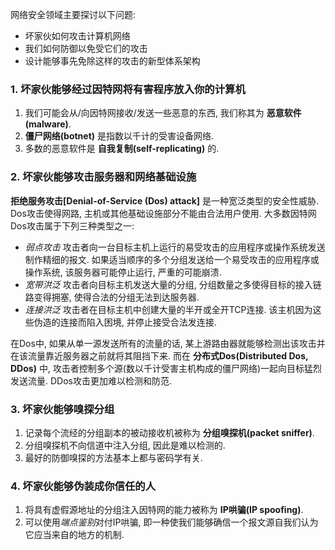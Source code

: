 网络安全领域主要探讨以下问题:
- 坏家伙如何攻击计算机网络
- 我们如何防御以免受它们的攻击
- 设计能够事先免除这样的攻击的新型体系架构

### 1. 坏家伙能够经过因特网将有害程序放入你的计算机

1. 我们可能会从/向因特网接收/发送一些恶意的东西, 我们称其为 **恶意软件(malware)**.
2. **僵尸网络(botnet)** 是指数以千计的受害设备网络.
3. 多数的恶意软件是 **自我复制(self-replicating)** 的.

### 2. 坏家伙能够攻击服务器和网络基础设施

**拒绝服务攻击[Denial-of-Service (Dos) attack]** 是一种宽泛类型的安全性威胁. Dos攻击使得网路, 主机或其他基础设施部分不能由合法用户使用. 大多数因特网Dos攻击属于下列三种类型之一:
- *弱点攻击*
  攻击者向一台目标主机上运行的易受攻击的应用程序或操作系统发送制作精细的报文. 如果适当顺序的多个分组发送给一个易受攻击的应用程序或操作系统, 该服务器可能停止运行, 严重的可能崩溃.
- *宽带洪泛*
  攻击者向目标主机发送大量的分组, 分组数量之多使得目标的接入链路变得拥塞, 使得合法的分组无法到达服务器.
- *连接洪泛*
  攻击者在目标主机中创建大量的半开或全开TCP连接. 该主机因为这些伪造的连接而陷入困境, 并停止接受合法发连接.

在Dos中, 如果从单一源发送所有的流量的话, 某上游路由器就能够检测出该攻击并在该流量靠近服务器之前就将其阻挡下来. 而在 **分布式Dos(Distributed Dos, DDos)** 中, 攻击者控制多个源(数以千计受害主机构成的僵尸网络)一起向目标猛烈发送流量. DDos攻击更加难以检测和防范.

### 3. 坏家伙能够嗅探分组

1. 记录每个流经的分组副本的被动接收机被称为 **分组嗅探机(packet sniffer)**.
2. 分组嗅探机不向信道中注入分组, 因此是难以检测的.
3. 最好的防御嗅探的方法基本上都与密码学有关.

### 4. 坏家伙能够伪装成你信任的人
1. 将具有虚假源地址的分组注入因特网的能力被称为 **IP哄骗(IP spoofing)**.
2. 可以使用*端点鉴别*对付IP哄骗, 即一种使我们能够确信一个报文源自我们认为它应当来自的地方的机制.